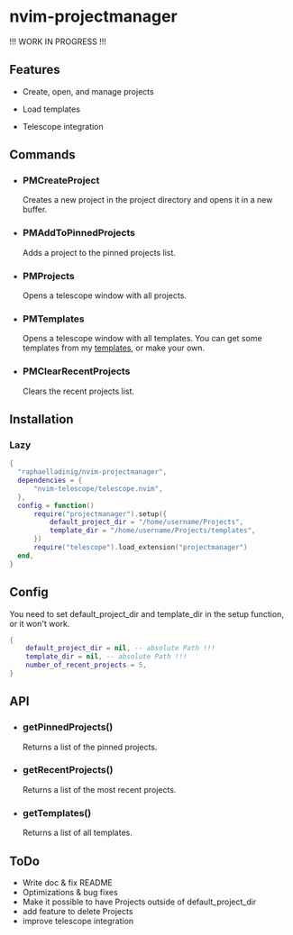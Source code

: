 # nvim-projectmanager

!!! WORK IN PROGRESS !!!

## Features

- Create, open, and manage projects

- Load templates

- Telescope integration

## Commands

- ### PMCreateProject

  Creates a new project in the project directory and opens it in a new buffer.

- ### PMAddToPinnedProjects

  Adds a project to the pinned projects list.

- ### PMProjects

  Opens a telescope window with all projects.

- ### PMTemplates

  Opens a telescope window with all templates.
  You can get some templates from my [templates](https://github.com/raphaelladinig/templates), or make your own.

- ### PMClearRecentProjects

  Clears the recent projects list.

## Installation

### Lazy

```lua
{
  "raphaelladinig/nvim-projectmanager",
  dependencies = {
      "nvim-telescope/telescope.nvim",
  },
  config = function()
      require("projectmanager").setup({
          default_project_dir = "/home/username/Projects",
          template_dir = "/home/username/Projects/templates",
      })
      require("telescope").load_extension("projectmanager")
  end,
}
```

## Config

You need to set default_project_dir and template_dir in the setup function, or it won't work.

```lua
{
    default_project_dir = nil, -- absolute Path !!!
    template_dir = nil, -- absolute Path !!!
    number_of_recent_projects = 5,
}
```

## API

- ### getPinnedProjects()

  Returns a list of the pinned projects.

- ### getRecentProjects()

  Returns a list of the most recent projects.

- ### getTemplates()

  Returns a list of all templates.

## ToDo

- Write doc & fix README
- Optimizations & bug fixes
- Make it possible to have Projects outside of default_project_dir
- add feature to delete Projects
- improve telescope integration
